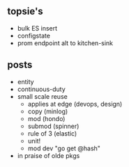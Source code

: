 
## topsie's

- bulk ES insert
- configstate
- prom endpoint alt to kitchen-sink


## posts

- entity
- continuous-duty
- small scale reuse
  - applies at edge (devops, design)
  - copy (minlog)
  - mod (hondo)
  - submod (spinner)
  - rule of 3 (elastic)
  - unit!
  - mod dev "go get @hash"
- in praise of olde pkgs
